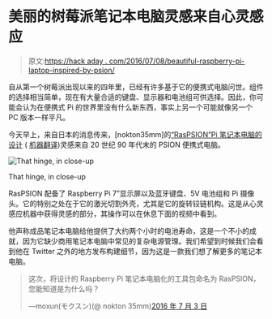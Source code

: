# 美丽的树莓派笔记本电脑灵感来自心灵感应

> 原文:[https://hack aday . com/2016/07/08/beautiful-raspberry-pi-laptop-inspired-by-psion/](https://hackaday.com/2016/07/08/beautiful-raspberry-pi-laptop-inspired-by-psion/)

自从第一个树莓派出现以来的四年里，已经有许多基于它的便携式电脑问世。组件的选择相当简单，现在有大量合适的键盘、显示器和电池组可供选择。因此，你可能会认为在便携式 Pi 的世界里没有什么新东西，事实上另一个可能就像另一个 PC 版本一样平凡。

今天早上，来自日本的消息传来，[nokton35mm]的[“RasPSION”Pi 笔记本电脑的设计](https://twitter.com/nokton35mm) ( [机器翻译](https://translate.google.com/translate?hl=en&sl=ja&tl=en&u=https%3A%2F%2Ftwitter.com%2Fnokton35mm))灵感来自 20 世纪 90 年代末的 PSION 便携式电脑。

![That hinge, in close-up](../Images/526ca36708e2c030082bdbbd73ebaa5c.png)

That hinge, in close-up

RasPSION 配备了 Raspberry Pi 7”显示屏以及蓝牙键盘、5V 电池组和 Pi 摄像头。它的特别之处在于它的激光切割外壳，尤其是它的旋转铰链机构。这是从心灵感应机器中获得灵感的部分，其操作可以在休息下面的视频中看到。

他声称成品笔记本电脑给他提供了大约两个小时的电池寿命，这是一个不小的成就，因为它缺少商用笔记本电脑中常见的复杂电源管理。我们希望到时候我们会看到他在 Twitter 之外的地方发布构建细节，因为这是一款我们想了解更多的笔记本电脑。

> 这次，将设计的 Raspberry Pi 笔记本电脑化的工具包命名为 RasPSION，您能知道是为什么吗？
> 
> —moxun(モクスン)(@ nokton 35mm)[2016 年 7 月 3 日](https://twitter.com/nokton35mm/status/749582120780046336)